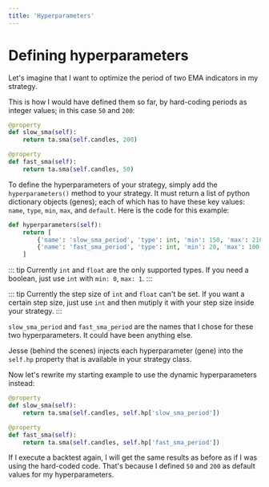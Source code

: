```yaml
---
title: 'Hyperparameters'
---
```


# Defining hyperparameters
Let's imagine that I want to optimize the period of two EMA indicators in my strategy. 

This is how I would have defined them so far, by hard-coding periods as integer values; in this case `50` and `200`:

```py
@property
def slow_sma(self):
    return ta.sma(self.candles, 200)

@property
def fast_sma(self):
    return ta.sma(self.candles, 50)
```

To define the hyperparameters of your strategy, simply add the `hyperparameters()` method to your strategy. It must return a list of python dictionary objects (genes); each of which has to have these key values: `name`, `type`, `min`, `max`, and `default`. Here is the code for this example:

```py
def hyperparameters(self):
    return [
        {'name': 'slow_sma_period', 'type': int, 'min': 150, 'max': 210, 'default': 200},
        {'name': 'fast_sma_period', 'type': int, 'min': 20, 'max': 100, 'default': 50},
    ]
```

::: tip
Currently `int` and `float` are the only supported types. If you need a boolean, just use `int` with `min: 0`, `max: 1`. 
:::

::: tip
Currently the step size of `int` and `float` can't be set. If you want a certain step size, just use `int` and then mutiply it with your step size inside your strategy.
:::

`slow_sma_period` and `fast_sma_period` are the names that I chose for these two hyperparameters. It could have been anything else. 

Jesse (behind the scenes) injects each hyperparameter (gene) into the `self.hp` property that is available in your strategy class. 

Now let's rewrite my starting example to use the dynamic hyperparameters instead:

```py
@property
def slow_sma(self):
    return ta.sma(self.candles, self.hp['slow_sma_period'])

@property
def fast_sma(self):
    return ta.sma(self.candles, self.hp['fast_sma_period'])
```

If I execute a backtest again, I will get the same results as before as if I was using the hard-coded code. That's because I defined `50` and `200` as default values for my hyperparameters. 
